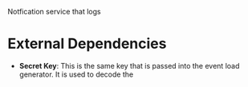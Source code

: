 Notfication service that logs 

# External Dependencies

- **Secret Key**: This is the same key that is passed into the event load
  generator. It is used to decode the 
